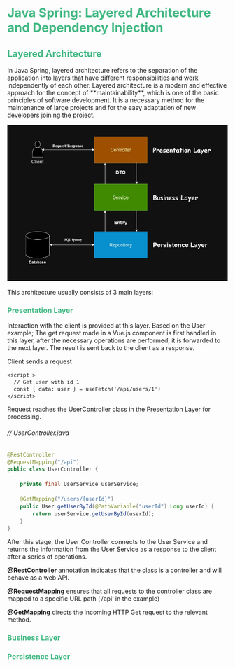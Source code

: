 <h1 style="color: #42b883">Java Spring: Layered Architecture and Dependency Injection</h1>

<h2 style="color: #42b883">Layered Architecture</h2>
In Java Spring, layered architecture refers to the separation of the application into layers that have different responsibilities and work independently of each other.
Layered architecture is a modern and effective approach for the concept of **maintainability**, which is one of the basic principles of software development.
It is a necessary method for the maintenance of large projects and for the easy adaptation of new developers joining the project.

![spring-layered-architecture.webp](public/spring-layered-architecture.webp)

This architecture usually consists of 3 main layers:

<h3 style="color: #42b883;">Presentation Layer</h3>


Interaction with the client is provided at this layer. Based on the User example;
The get request made in a Vue.js component is first handled in this layer, after the necessary operations are performed,
it is forwarded to the next layer. The result is sent back to the client as a response.


Client sends a request
```vue
<script >
  // Get user with id 1
  const { data: user } = useFetch('/api/users/1')
</script>
```

 Request reaches the UserController class in the Presentation Layer for processing.
###### // UserController.java
```java
@RestController
@RequestMapping("/api")
public class UserController {

    private final UserService userService;

    @GetMapping("/users/{userId}")
    public User getUserById(@PathVariable("userId") Long userId) {
        return userService.getUserById(userId);
    }
}
```

After this stage, the User Controller connects to the User Service and returns the information from the User Service as a response to the client after a series of operations.

**@RestController** annotation indicates that the class is a controller and will behave as a web API.

**@RequestMapping** ensures that all requests to the controller class are mapped to a specific URL path (‘/api’ in the example)

**@GetMapping** directs the incoming HTTP Get request to the relevant method.

<h3 style="color: #42b883;">Business Layer</h3>



<h3 style="color: #42b883;">Persistence Layer</h3>

